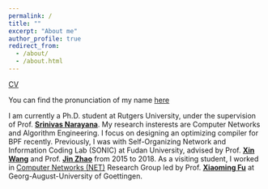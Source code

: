 ```yaml
---
permalink: /
title: ""
excerpt: "About me"
author_profile: true
redirect_from: 
  - /about/
  - /about.html
---
```


[CV](http://qiongwenxu.github.io/files/cv/cv_qiongwenxu.pdf)

You can find the pronunciation of my name [here](<https://translate.google.com/?sl=zh-CN&tl=en&text=%E7%90%BC%E6%96%87%20%E8%AE%B8&op=translate>)

I am currently a Ph.D. student at Rutgers University, under the supervision of Prof. [**Srinivas Narayana**](<https://www.cs.rutgers.edu/~sn624/>). My research insterests are Computer Networks and Algorithm Engineering. I focus on designing an optimizing compiler for BPF recently. Previously, I was with Self-Organizing Network and Information Coding Lab (SONIC) at Fudan University, advised by Prof. [**Xin Wang**](<http://homepage.fudan.edu.cn/xinw2013/home/>) and Prof. [**Jin Zhao**](<http://homepage.fudan.edu.cn/jzhao/en/>) from 2015 to 2018. As a visiting student, I worked in  [Computer Networks (NET)](<http://www.net.informatik.uni-goettingen.de/>) Research Group led by Prof. [**Xiaoming Fu**](<https://user.informatik.uni-goettingen.de/~fu/>) at Georg-August-University of Goettingen.
